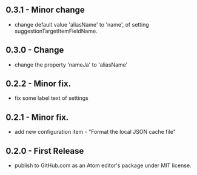 ## 0.3.1 - Minor change
* change default value 'aliasName' to 'name', of setting suggestionTargetItemFieldName.

## 0.3.0 - Change
* change the property 'nameJa' to 'aliasName'

## 0.2.2 - Minor fix.
* fix some label text of settings

## 0.2.1 - Minor fix.
* add new configuration item - "Format the local JSON cache file"

## 0.2.0 - First Release
* publish to GitHub.com as an Atom editor's package under MIT license.
